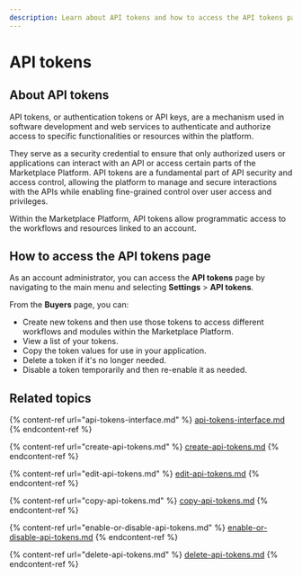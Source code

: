 ```yaml
---
description: Learn about API tokens and how to access the API tokens page.
---
```


# API tokens

## About API tokens

API tokens, or authentication tokens or API keys, are a mechanism used in software development and web services to authenticate and authorize access to specific functionalities or resources within the platform.&#x20;

They serve as a security credential to ensure that only authorized users or applications can interact with an API or access certain parts of the Marketplace Platform. API tokens are a fundamental part of API security and access control, allowing the platform to manage and secure interactions with the APIs while enabling fine-grained control over user access and privileges.

Within the Marketplace Platform, API tokens allow programmatic access to the workflows and resources linked to an account.

## How to access the API tokens page

As an account administrator, you can access the **API tokens** page by navigating to the main menu and selecting **Settings** > **API tokens**.&#x20;

From the **Buyers** page, you can:

* Create new tokens and then use those tokens to access different workflows and modules within the Marketplace Platform.
* View a list of your tokens.&#x20;
* Copy the token values for use in your application.
* Delete a token if it's no longer needed.
* Disable a token temporarily and then re-enable it as needed.

## Related topics

{% content-ref url="api-tokens-interface.md" %}
[api-tokens-interface.md](api-tokens-interface.md)
{% endcontent-ref %}

{% content-ref url="create-api-tokens.md" %}
[create-api-tokens.md](create-api-tokens.md)
{% endcontent-ref %}

{% content-ref url="edit-api-tokens.md" %}
[edit-api-tokens.md](edit-api-tokens.md)
{% endcontent-ref %}

{% content-ref url="copy-api-tokens.md" %}
[copy-api-tokens.md](copy-api-tokens.md)
{% endcontent-ref %}

{% content-ref url="enable-or-disable-api-tokens.md" %}
[enable-or-disable-api-tokens.md](enable-or-disable-api-tokens.md)
{% endcontent-ref %}

{% content-ref url="delete-api-tokens.md" %}
[delete-api-tokens.md](delete-api-tokens.md)
{% endcontent-ref %}
